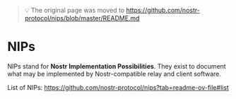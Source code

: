 > 💡 The original page was moved to https://github.com/nostr-protocol/nips/blob/master/README.md

# NIPs

NIPs stand for **Nostr Implementation Possibilities**.
They exist to document what may be implemented by Nostr-compatible relay and client software.

List of NIPs: https://github.com/nostr-protocol/nips?tab=readme-ov-file#list 
